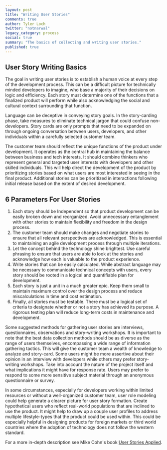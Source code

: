 ```yaml
---
layout: post
title: "Writing User Stories"
comments: true
author: Tyler Loch
twitter: "notnarwal"
legacy_category: process
social: true
summary: "The basics of collecting and writing user stories."
published: true
---
```


## User Story Writing Basics ##

The goal in writing user stories is to establish a human voice at every step of the development process. This can be a difficult picture for technically minded developers to imagine, who base a majority of their decisions on logic and efficiency. Each story must determine one of the functions that a finalized product will perform while also acknowledging the social and cultural context surrounding that function.

Language can be deceptive in conveying story goals. In the story-carding phase, take measures to eliminate technical jargon that could confuse non-developers. Story cards are only prompts that need to be expanded on through ongoing conversation between users, developers, and other individuals within a carefully selected customer team.

The customer team should reflect the unique functions of the product under development. It operates as the central hub in maintaining the balance between business and tech interests. It should combine thinkers who represent general and targeted user interests with developers and other skilled individuals. This will help direct the development of the product by prioritizing stories based on what users are most interested in seeing in the final product. Additional stories can be prioritized in interactions following initial release based on the extent of desired development.

## 6 Parameters For User Stories ##

1. Each story should be Independent so that product development can be easily broken down and reorganized. Avoid unnecessary entanglement with other stories to maintain flexibility and freedom in the design process.
2. The customer team should make changes and negotiate stories to ensure that all relevant perspectives are acknowledged. This is essential to maintaining an agile development process through multiple iterations.
3. Let the concept behind the technology shine brightest. Use careful phrasing to ensure that users are able to look at the stories and acknowledge how each is valuable to the product experience.
4. Write stories that can be easily calculated. While abstract language may be necessary to communicate technical concepts with users, every story should be rooted in a logical and quantifiable plan for development.
5. Each story is just a unit in a much greater epic. Keep them small to maintain maximum control over the design process and reduce miscalculations in time and cost estimation.
6. Finally, all stories must be testable. There must be a logical set of criteria to designate whether or not a story has achieved its purpose. A rigorous testing plan will reduce long-term costs in maintenance and development.

Some suggested methods for gathering user stories are interviews, questionnaires, observations and story-writing workshops. It is important to note that the best data collection methods should be as diverse as the range of users themselves, encompassing a wide range of information gathering tactics. This will give the customer team a wealth of knowledge to analyze and story-card. Some users might be more assertive about their opinion in an interview with developers while others may prefer story-writing workshops. Take into account the nature of the project itself and what implications it might have for response rate. Users may prefer to respond to some more sensitive subject material through an anonymous questionnaire or survey.

In some circumstances, especially for developers working within limited resources or without a well-organized customer team, user role modeling could help generate a clearer picture for user story formation. Create hypothetical users who reflect real-world populations that are inclined to use the product. It might help to draw up a couple user profiles to address multiple lifestyle-types that the product could be used within. This could be especially helpful in designing products for foreign markets or third world countries where the adoption of technology does not follow the western standard.

For a more in-depth description see Mike Cohn's book [User Stories Applied](http://www.amazon.com/User-Stories-Applied-Software-Development/dp/0321205685).
